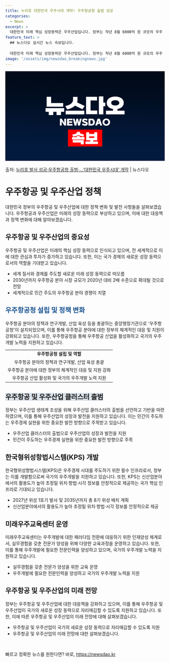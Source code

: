 ```yaml
---
title: 누리호 대한민국 우주시대 개막! 우주항공청 출범 성공
categories:
  - News
excerpt: >
  대한민국 미래 핵심 성장동력은 우주산업입니다. 정부는 작년 8월 6000억 원 규모의 우주 산업 클러스터 삼…
feature_text: >
  ## 뉴스다오 실시간 뉴스 속보입니다.

  대한민국 미래 핵심 성장동력은 우주산업입니다. 정부는 작년 8월 6000억 원 규모의 우주 산업 클러스터 삼…
image: '/assets/img/newsdao_breakingnews.jpg'
---
```


![뉴스다오 속보](/assets/img/newsdao_breakingnews.jpg)

<p>출처: <a href="https://newsdao.kr/3769" rel="dofollow">누리호 발사 성공·우주항공청 출범·…‘대한민국 우주시대’ 개막</a> | 뉴스다오</p>

<h1>우주항공 및 우주산업 정책</h1>
<p data-ke-size="size16">대한민국 정부의 우주항공 및 우주산업에 대한 정책 변화 및 발전 사항들을 살펴보겠습니다. 우주항공과 우주산업은 미래의 성장 동력으로 부상하고 있으며, 이에 대한 대응책과 정책 변화에 대해 알아보겠습니다.</p>
<h2>우주항공 및 우주산업의 중요성</h2>
<p data-ke-size="size16">우주항공 및 우주산업은 미래의 핵심 성장 동력으로 인식되고 있으며, 전 세계적으로 이에 대한 관심과 투자가 증가하고 있습니다. 또한, 이는 국가 경제의 새로운 성장 동력으로서의 역할을 기대받고 있습니다.</p>
<ul>
	<li>세계 질서와 경제를 주도할 새로운 미래 성장 동력으로 떠오름</li>
	<li>2030년까지 우주항공 분야 시장 규모가 2020년 대비 2배 수준으로 확대될 것으로 전망</li>
	<li>세계적으로 민간 주도의 우주항공 분야 경쟁이 치열</li>
</ul>
<h2><b><span style="color: #1a5490;">우주항공청 설립 및 정책 변화</span></b></h2>
<p data-ke-size="size16">우주항공 분야의 정책과 연구개발, 산업 육성 등을 총괄하는 중앙행정기관으로 '우주항공청'이 설치되었으며, 이를 통해 우주항공 분야에 대한 정부의 체계적인 대응 및 지원이 강화되고 있습니다. 또한, 우주항공청을 통해 우주항공 산업을 활성화하고 국가의 우주개발 노력을 지원하고 있습니다.</p>
<table>
	<tr>
		<td style="text-align: center; height: 17px;"><b>우주항공청 설립 및 역할</b></td>
	</tr>
	<tr>
		<td style="text-align: center; height: 17px;">우주항공 분야의 정책과 연구개발, 산업 육성 총괄</td>
	</tr>
	<tr>
		<td style="text-align: center; height: 17px;">우주항공 분야에 대한 정부의 체계적인 대응 및 지원 강화</td>
	</tr>
	<tr>
		<td style="text-align: center; height: 17px;">우주항공 산업 활성화 및 국가의 우주개발 노력 지원</td>
	</tr>
</table>
<h2><b><span style="background-color: #21538527;">우주항공 및 우주산업 클러스터 출범</span></b></h2>
<p data-ke-size="size16">정부는 우주산업 생태계 조성을 위해 우주산업 클러스터의 출범을 선언하고 기반을 마련하였으며, 이를 통해 우주산업의 성장과 발전을 지원하고 있습니다. 이는 민간이 주도하는 우주경제 실현을 위한 중요한 발전 방향으로 주목받고 있습니다.</p>
<ul>
	<li>우주산업 클러스터의 출범으로 우주산업의 성장과 발전을 지원</li>
	<li>민간이 주도하는 우주경제 실현을 위한 중요한 발전 방향으로 주목</li>
</ul>
<h2>한국형위성항법시스템(KPS) 개발</h2>
<p data-ke-size="size16">한국형위성항법시스템(KPS)은 우주경제 시대를 주도하기 위한 필수 인프라로서, 정부는 이를 개발함으로써 국가의 우주개발을 지원하고 있습니다. 또한, KPS는 신산업분야에서의 활용도가 높아 초정밀 위치·항법·시각 정보를 안정적으로 제공하는 국가 핵심 인프라로 기대되고 있습니다.</p>
<ul>
	<li>2027년 위성 1호기 발사 및 2035년까지 총 8기 위성 배치 계획</li>
	<li>신산업분야에서의 활용도가 높아 초정밀 위치·항법·시각 정보를 안정적으로 제공</li>
</ul>
<h2>미래우주교육센터 운영</h2>
<p data-ke-size="size16">미래우주교육센터는 우주개발에 대한 패러다임 전환에 대응하기 위한 인재양성 체계로서, 실무경험을 갖춘 전문가 양성을 위해 다양한 교육과정을 운영하고 있습니다. 또한, 이를 통해 우주개발에 필요한 전문인력을 양성하고 있으며, 국가의 우주개발 노력을 지원하고 있습니다.</p>
<ul>
	<li>실무경험을 갖춘 전문가 양성을 위한 교육 운영</li>
	<li>우주개발에 필요한 전문인력을 양성하고 국가의 우주개발 노력을 지원</li>
</ul>
<h2>우주항공 및 우주산업의 미래 전망</h2>
<p data-ke-size="size16">정부는 우주항공 및 우주산업에 대한 대응책을 강화하고 있으며, 이를 통해 우주항공 및 우주산업이 국가의 새로운 성장 동력으로 자리매김할 수 있도록 지원하고 있습니다. 또한, 이에 따른 우주항공 및 우주산업의 미래 전망에 대해 살펴보겠습니다.</p>
<ul>
	<li>우주항공 및 우주산업이 국가의 새로운 성장 동력으로 자리매김할 수 있도록 지원</li>
	<li>우주항공 및 우주산업의 미래 전망에 대한 살펴보겠습니다.</li>
</ul>
<p data-ke-size="size16">&nbsp;</p> 

빠르고 정확한 뉴스를 원한다면? 바로, <a href="https://newsdao.kr" rel="dofollow">https://newsdao.kr</a>


